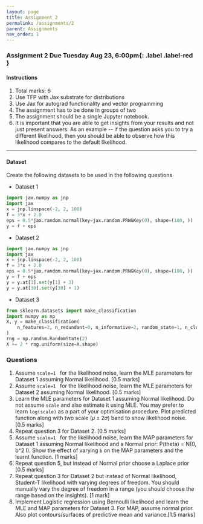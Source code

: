 ```yaml
---
layout: page
title: Assignment 2
permalink: /assignments/2
parent: Assignments
nav_order: 1
---
```


### Assignment 2 **Due Tuesday Aug 23, 6:00pm**{: .label .label-red }

#### Instructions
1. Total marks: 6
2. Use TFP with Jax substrate for distributions
3. Use Jax for autograd functionality and vector programming
4. The assignment has to be done in groups of two
5. The assignment should be a single Jupyter notebook. 
6. It is important that you are able to get insights from your results and not just present answers. As an example -- if the question asks you to try a different likelihood, then you should be able to observe how this likelihood compares to the default likelihood. 

----

#### Dataset

Create the following datasets to be used in the following questions

- Dataset 1

```python
import jax.numpy as jnp
import jax
x = jnp.linspace(-2, 2, 100)
f = 3*x + 2.0
eps = 0.5*jax.random.normal(key=jax.random.PRNGKey(0), shape=(100, ))
y = f + eps
```

- Dataset 2

```python
import jax.numpy as jnp
import jax
x = jnp.linspace(-2, 2, 100)
f = 3*x + 2.0
eps = 0.5*jax.random.normal(key=jax.random.PRNGKey(0), shape=(100, ))
y = f + eps
y = y.at[1].set(y[1] + 3)
y = y.at[30].set(y[30] + 1)
```

- Dataset 3

```python
from sklearn.datasets import make_classification
import numpy as np
X, y = make_classification(
    n_features=2, n_redundant=0, n_informative=2, random_state=1, n_clusters_per_class=1
)
rng = np.random.RandomState(2)
X += 2 * rng.uniform(size=X.shape)
```

### Questions

1. Assume `scale=1 ` for the likelihood noise, learn the MLE parameters for Dataset 1 assuming Normal likelihood. [0.5 marks] 
2. Assume `scale=1 ` for the likelihood noise, learn the MLE parameters for Dataset 2 assuming Normal likelihood. [0.5 marks] 
3. Learn the MLE parameters for Dataset 1 assuming Normal likelihood. Do not assume `scale` and also estimate it using MLE. You may prefer to learn `log(scale)` as a part of your optimisation procedure. Plot predicted function along with two scale (𝜇 ± 2𝜎) band to show likelihood noise. [0.5 marks] 
4. Repeat question 3 for Dataset 2. [0.5 marks]
5. Assume `scale=1 ` for the likelihood noise, learn the MAP parameters for Dataset 1 assuming Normal likelihood and a Normal prior: P(theta) = N(0, b^2 I). Show the effect of varying `b` on the MAP parameters and the learnt function. [1 marks]
6. Repeat question 5, but instead of Normal prior choose a Laplace prior [0.5 marks]
7. Repeat question 3 for Dataset 2 but instead of Normal likelihood, Student-T likelihood with varying degrees of freedom. You should manually vary the degree of freedom in a range (you should choose the range based on the insights). [1 mark]
8. Implement Logistic regression using Bernoulli likelihood and learn the MLE and MAP parameters for Dataset 3. For MAP, assume normal prior. Also plot contours/surfaces of predictive mean and variance.[1.5 marks]




